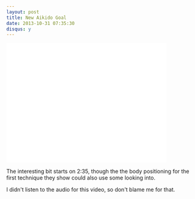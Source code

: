 ```yaml
---
layout: post
title: New Aikido Goal
date: 2013-10-31 07:35:30
disqus: y
---
```


<iframe width="420" height="315" src="//www.youtube.com/embed/bTg7SwskOmA" frameborder="0" allowfullscreen></iframe>

The interesting bit starts on 2:35, though the the body positioning for the first technique they show could also use some looking into.

I didn't listen to the audio for this video, so don't blame me for that.

